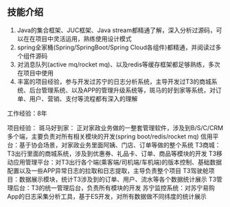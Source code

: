 ## 技能介绍

1. Java的集合框架、JUC框架、Java stream都精通了解，深入分析过源码，可以在在项目中灵活运用，熟练使用设计模式
3. spring全家桶(Spring/SpringBoot/Spring Cloud各组件)都精通，并阅读过多个组件源码
4. 对消息队列(active mq/rocket mq)、以及redis等缓存框架都足够熟练，多次在项目中使用
5. 丰富的项目经验，参与开发过苏宁的日志分析系统，主导开发过T3的商城系统、后台管理系统、以及APP的管理升级系统等，斑马的好到家等系统，对订单、用户、营销、支付等流程都有深入的理解

工作经验：8年

项目经验：
斑马好到家： 正对家政业务做的一整套管理软件，涉及到B/S/C/CRM多个端，主要负责对所有相关模块的开发(spring boot/redis/rocket mq)
信用平台：基于协会场景，对家政业务里面阿姨、门店、订单等做的整个系统
T3商城：T3出行里面的商城系统，涉及到优惠券、礼品卡、订单、商品等模块的开发
T3移动应用管理平台：对T3出行各个端(乘客端/司机端/车机端)的版本控制、基础数据配置以及一些APP异常日志的拉取和日志提取，主导负责整个项目
T3驾驶舱项目：数据展示模块，统计T3涉及到的订单、用户、流水等各个数据统计展示
T3管理后台：T3的统一管理后台，负责所有模块的开发
苏宁监控系统：对苏宁易购App的日志采集分析工具，基于ES开发，对所有数据做不同纬度的统计展示